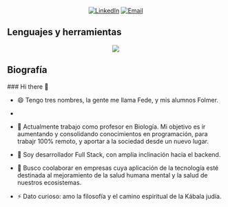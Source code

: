 <p align="center">    
    <a href="https://www.linkedin.com/in/federico-folmer-356130191/"><img alt="LinkedIn" title="LinkedIn" src="https://custom-icon-badges.demolab.com/badge/-LinkedIn-231b2e?style=for-the-badge&logoColor=F8D866&logo=LinkedIn"/></a>
    <a href="mailto:fedefolmer00@gmail.com"><img src="https://custom-icon-badges.demolab.com/badge/-Email-231b2e?style=for-the-badge&logoColor=F8D866&logo=gmail" alt="Email"></a>
</p>

<summary><h2>Lenguajes y herramientas</h2></summary> 
<p align="center">
  <a href="https://skillicons.dev">
    <img src="https://skillicons.dev/icons?i=javascript,nodejs,express,mongodb,docker,postman,git,github,react,html,css,vscode&perline=9" />
  </a>
</p>

<summary><h2>Biografía</h2></summary> 
### Hi there 👋

- 😄 Tengo tres nombres, la gente me llama Fede, y mis alumnos Folmer.
- 
- 🔭 Actualmente trabajo como profesor en Biología. Mi objetivo es ir aumentando y consolidando conocimientos en programación, para trabajr 100% remoto, y aportar a la sociedad desde un nuevo lugar. 
- 🌱 Soy desarrollador Full Stack, con amplia inclinación hacia el backend. 
- 👯 Busco coolaborar en empresas cuya aplicación de la tecnología esté destinada al mejoramiento de la salud humana mental y la salud de nuestros ecosistemas. 


- ⚡ Dato curioso: amo la filosofía y el camino espiritual de la Kábala judía.
